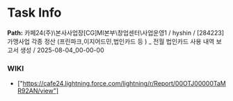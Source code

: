 # Task Info

**Path:** 카페24(주)\본사사업장\[CG]MI본부\창업센터\사업운영1 / hyshin / [284223] 가맹사업 각종 정산 (프린파크,이지어드민,법인카드 등 ) _ 전월 법인카드 사용 내역 보고서 생성 / 2025-08-04_00-00-00

### WIKI
- ["https://cafe24.lightning.force.com/lightning/r/Report/00OTJ00000TaMR92AN/view"]

